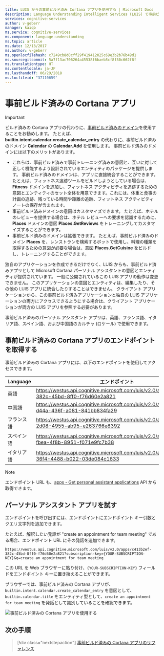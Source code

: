 ```yaml
---
title: LUIS からの事前ビルド済み Cortana アプリを使用する | Microsoft Docs
description: Language Understanding Intelligent Services (LUIS) で事前ビルド済みの Cortana パーソナル アシスタント アプリケーションを使用します。
services: cognitive-services
author: v-geberr
manager: kaiqb
ms.service: cognitive-services
ms.component: language-understanding
ms.topic: article
ms.date: 12/13/2017
ms.author: v-geberr
ms.openlocfilehash: c7249cb8d8cff29f419412025c69e3b2b76b49d1
ms.sourcegitcommit: 5a7f13ac706264a45538f6baeb8cf8f30c662f8f
ms.translationtype: HT
ms.contentlocale: ja-JP
ms.lasthandoff: 06/29/2018
ms.locfileid: "37110659"
---
```

# <a name="cortana-prebuilt-app"></a>事前ビルド済みの Cortana アプリ

> [!IMPORTANT]
> ビルド済みの Cortana アプリの代わりに、[事前ビルド済みのドメイン](./luis-how-to-use-prebuilt-domains.md)を使用することをお勧めします。 たとえば、**builtin.intent.calendar.create_calendar_entry** の代わりに、事前ビルド済みのドメイン **Calendar** の **Calendar.Add** を使用します。
> 事前ビルド済みのドメインには以下のメリットがあります。 
> * これらは、事前ビルド済みで事前トレーニング済みの意図と、互いに対して正しく機能するよう設計されているエンティティのパッケージを提供します。 事前ビルド済みのドメインは、アプリに直接統合することができます。 たとえば、フィットネス追跡ツールをビルドしようとしている場合は、**Fitness** ドメインを追加し、フィットネス アクティビティを追跡するための意図とエンティティのセット全体を用意できます。これには、体重と食事の計画の追跡、残っている時間や距離の追跡、フィットネス アクティビティ ノートの保存が含まれます。
> * 事前ビルド済みドメインの意図はカスタマイズできます。 たとえば、ホテルのレビューを提供する場合は、ホテル レビューへの要求を認識するために、**Places** ドメインの意図 **Places.GetReviews** をトレーニングしてカスタマイズすることができます。
> * 事前ビルド済みのドメインは拡張できます。 たとえば、事前ビルド済みのドメイン **Places** を、レンストランを検索するボットで使用し、料理の種類を取得するための意図が必要な場合は、意図 **Places.GetCuisine** をビルドし、トレーニングすることができます。

独自のアプリケーションを作成できるだけでなく、LUIS からも、事前ビルド済みアプリとして Microsoft Cortana パーソナル アシスタントの意図とエンティティが提供されています。 一般に公開されているこの LUIS アプリの動作は変更できません。 このアプリケーションの意図とエンティティは、編集したり、その他の LUIS アプリに統合したりすることはできません。 クライアント アプリケーションから、この事前ビルド済みアプリケーションと独自の LUIS アプリケーションの両方にアクセスできるようにする場合は、クライアント アプリケーションが両方の LUIS アプリを参照する必要があります。

事前ビルド済みのパーソナル アシスタント アプリは、英語、フランス語、イタリア語、スペイン語、および中国語のカルチャ (ロケール) で使用できます。

## <a name="get-the-endpoint-for-the-cortana-prebuilt-app"></a>事前ビルド済みの Cortana アプリのエンドポイントを取得する

事前ビルド済みの Cortana アプリには、以下のエンドポイントを使用してアクセスできます。 

| Language | エンドポイント|
|--------| ------------------|
| 英語| https://westus.api.cognitive.microsoft.com/luis/v2.0/apps/c413b2ef-382c-45bd-8ff0-f76d60e2a821|
|    中国語| https://westus.api.cognitive.microsoft.com/luis/v2.0/apps/c27c4af7-d44a-436f-a081-841bb834fa29|
|    フランス語| https://westus.api.cognitive.microsoft.com/luis/v2.0/apps/0355ead1-2d08-4955-ab95-e263766e8392|
|    スペイン語| https://westus.api.cognitive.microsoft.com/luis/v2.0/apps/cb2675e5-fbea-4f8b-8951-f071e9fc7b38|
|    イタリア語| https://westus.api.cognitive.microsoft.com/luis/v2.0/apps/30a0fddc-36f4-4488-b022-03de084c1633|


> [!NOTE]
> エンドポイント URL も、[apps - Get personal assistant applications](https://westus.dev.cognitive.microsoft.com/docs/services/5890b47c39e2bb17b84a55ff/operations/5890b47c39e2bb052c5b9c32) API から取得できます。

## <a name="try-out-the-personal-assistant-app"></a>パーソナル アシスタント アプリを試す
エンドポイントを呼び出すには、エンドポイントにエンドポイント キー引数とクエリ文字列を追加できます。 

たとえば、解釈したい発話が "create an appointment for team meeting" である場合、エンドポイント URL にその発話を追加できます。 

```
https://westus.api.cognitive.microsoft.com/luis/v2.0/apps/c413b2ef-382c-45bd-8ff0-f76d60e2a821?subscription-key={YOUR-SUBSCRIPTION-KEY}&q=create an appointment for team meeting
```

この URL を Web ブラウザーに貼り付け、`{YOUR-SUBSCRIPTION-KEY}` フィールドをエンドポイント キーに置き換えることができます。

ブラウザーでは、事前ビルド済みの Cortana アプリが、`builtin.intent.calendar.create_calendar_entry` を意図として、`builtin.calendar.title` をエンティティ型として、`create an appointment for team meeting` を発話として識別していることを確認できます。

![事前ビルド済みの Cortana アプリを使用する](./media/luis-how-to-prebuilt-cortana/luis-prebuilt-cortana-browser.png)

## <a name="next-steps"></a>次の手順
> [!div class="nextstepaction"]
> [事前ビルド済みの Cortana アプリのリファレンス](./luis-reference-cortana-prebuilt.md)

